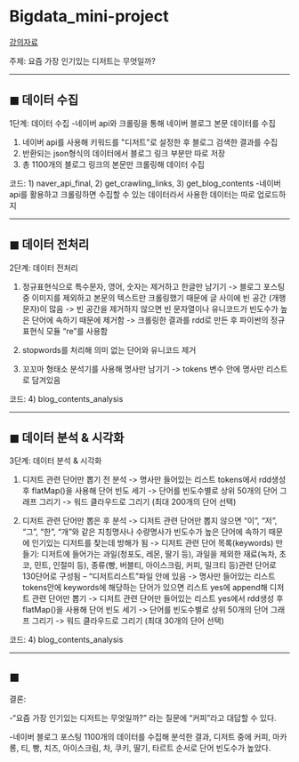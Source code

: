 # Bigdata_mini-project

[강의자료](https://nbviewer.jupyter.org/github/smu405/s/tree/master/)

주제: 요즘 가장 인기있는 디저트는 무엇일까?

---
## ◼ 데이터 수집
 
1단계: 데이터 수집
  -네이버 api와 크롤링을 통해 네이버 블로그 본문 데이터를 수집
  1. 네이버 api를 사용해 키워드를 "디저트"로 설정한 후 블로그 검색한 결과를 수집
  2. 반환되는 json형식의 데이터에서 블로그 링크 부분만 따로 저장
  3. 총 1100개의 블로그 링크의 본문만 크롤링해 데이터 수집

  코드: 1) naver_api_final, 2) get_crawling_links, 3) get_blog_contents
  -네이버 api를 활용하고 크롤링하면 수집할 수 있는 데이터라서 사용한 데이터는 따로 업로드하지 
  
---
## ◼ 데이터 전처리

2단계: 데이터 전처리
  1.	정규표현식으로 특수문자, 영어, 숫자는 제거하고 한글만 남기기
    -> 블로그 포스팅 중 이미지를 제외하고 본문의 텍스트만 크롤링했기 때문에 글 사이에 빈 공간 (개행문자)이 많음
    -> 빈 공간을 제거하지 않으면 빈 문자열이나 유니코드가 빈도수가 높은 단어에 속하기 때문에 제거함 
    -> 크롤링한 결과를 rdd로 만든 후 파이썬의 정규표현식 모듈 “re”를 사용함 
    
  2.	stopwords를 처리해 의미 없는 단어와 유니코드 제거
  
  3.	꼬꼬마 형태소 분석기를 사용해 명사만 남기기
    -> tokens 변수 안에 명사만 리스트로 담겨있음

  코드: 4) blog_contents_analysis

---
## ◼ 데이터 분석 & 시각화

3단계: 데이터 분석 & 시각화
  1.	디저트 관련 단어만 뽑기 전 분석
    -> 명사만 들어있는 리스트 tokens에서 rdd생성 후 flatMap()을 사용해 단어 빈도 세기
    -> 단어를 빈도수별로 상위 50개의 단어 그래프 그리기
    -> 워드 클라우드로 그리기 (최대 200개의 단어 선택)
    
   2.	디저트 관련 단어만 뽑은 후 분석
    -> 디저트 관련 단어만 뽑지 않으면 “이”, “저”, “그”, “한”, “개”와 같은 지칭명사나 수량명사가 빈도수가 높은 단어에 속하기 때문에 인기있는 디저트를 찾는데 방해가 됨
    -> 디저트 관련 단어 목록(keywords) 만들기: 디저트에 들어가는 과일(청포도, 레몬, 딸기 등), 과일을 제외한 재료(녹차, 초코, 민트, 인절미 등), 종류(빵, 버블티, 아이스크림, 커피, 밀크티 등)관련 단어로 130단어로 구성됨 – “디저트리스트”파일 안에 있음
    -> 명사만 들어있는 리스트 tokens안에 keywords에 해당하는 단어가 있으면 리스트 yes에 append해 디저트 관련 단어만 뽑기
    -> 디저트 관련 단어만 들어있는 리스트 yes에서 rdd생성 후 flatMap()을 사용해 단어 빈도 세기
    -> 단어를 빈도수별로 상위 50개의 단어 그래프 그리기
    -> 워드 클라우드로 그리기 (최대 30개의 단어 선택)

  코드: 4) blog_contents_analysis

---
## ◼ 

결론: 

  -“요즘 가장 인기있는 디저트는 무엇일까?” 라는 질문에 “커피”라고 대답할 수 있다.
  
  -네이버 블로그 포스팅 1100개의 데이터를 수집해 분석한 결과, 디저트 중에 커피, 마카롱, 티, 빵, 치즈, 아이스크림, 차, 쿠키, 딸기, 타르트 순서로 단어 빈도수가 높았다.
  
  
